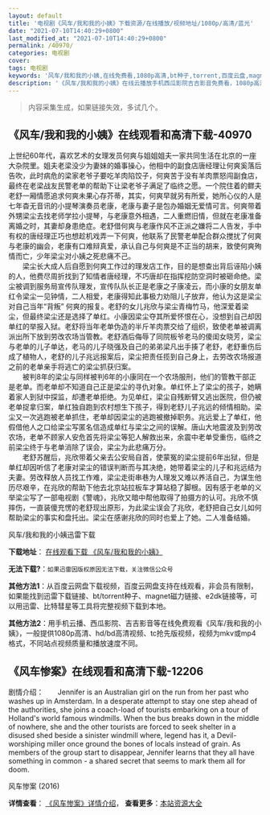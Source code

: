 ```yaml
---
layout: default
title: '电视剧《风车/我和我的小姨》下载资源/在线播放/视频地址/1080p/高清/蓝光'
date: "2021-07-10T14:40:29+0800"
last_modified_at: "2021-07-10T14:40:29+0800"
permalink: /40970/
categories: 电视剧
cover:
tags: 电视剧
keywords: '风车/我和我的小姨,在线免费看,1080p高清,bt种子,torrent,百度云盘,magnet,磁力链,迅雷下载资源'
description: '《风车/我和我的小姨》在线云播放手机西瓜影院吉吉影音免费看，1080p高清bd/hd未删减完整版和tc抢先枪版，mkv/mp4格式，附带bt/torrent种子、magnet/磁力链、百度云盘、网盘资源迅雷下载链接'
---
```


>内容采集生成，如果链接失效，多试几个。


## 《风车/我和我的小姨》在线观看和高清下载-40970

上世纪60年代，喜欢艺术的女理发员何爽与姐姐姐夫一家共同生活在北京的一座大杂院里。姐夫老梁没少为妻妹的婚事操心，他相中的副食店唐经理让何爽奚落后告吹，此时病危的梁家老爷子要吃羊肉陷饺子，何爽苦于没有羊肉票怒闯副食店，最终在老梁战友民警老单的帮助下让梁老爷子满足了临终之愿。一个院住着的鳏夫老舒一厢情愿追求何爽未果心存芥蒂，其实，何爽早就另有所爱，她所心仪的人是七年杳无音讯的小提琴演奏员老康，老康与妻子是包办婚姻无爱情可言。何爽带着外甥梁尘去找老师学拉小提琴，与老康意外相遇，二人重燃旧情，但就在老康准备离婚之时，其妻却身患绝症。老舒借何爽与老康作风不正派之嫌将二人告发，手中有权的唐经理正巧也想趁机戏弄一下何爽，他联系了民警老单配合群众搅扰了何爽与老康的幽会，老康有口难辩真爱，承认自己与何爽是不正当的胡来，致使何爽殉情而亡，少年梁尘对小姨之死悲痛不己。<br />　　梁尘长大成人后自愿到何爽工作过的理发店工作，目的是想查出背后诬陷小姨的人，他费尽周折找到了知情者唐经理，不巧唐却在指挥挖防空洞时被砸命绝。梁尘被调到服务局宣传队理发，宣传队队长正是老康之子康凌云，而小康的女朋友单红令梁尘一见钟情，二人相爱，老康得知此事极力劝阻儿子放弃，他认为这是梁尘对自己当年&ldquo;背叛” 何爽的报复。老舒的女儿兆欣与梁尘青梅竹马，他深爱着梁尘，但最终梁尘还是选择了单红。小康因梁尘夺其所爱怀恨在心，没想到自己却因单红的举报入狱。老舒将当年老单伪造的半斤羊肉票交给了组织，致使老单被调离派出所下放到劳改农场当管教。老舒酒后侮辱了同院板爷老马的傻闺女晓芳，梁尘与老单的儿子单达，老马的儿子晓强及自己的弟弟梁凡出手揍了老舒，老舒重伤后成了植物人，老舒的儿子兆远报案后，梁尘把责任揽到自己身上，去劳改农场报道之前的老单亲手将逃亡的梁尘抓获归案。<br />　　被判8年的梁尘与同样被判6年的小康同在一个农场服刑，他们的管教干部正是老单。而老单却不知道自己正是梁尘的寻仇对象。单红怀上了梁尘的孩子，她瞒着家人到狱中探监，却遭老单拒绝。为见单红，梁尘自残断臂又逃出医院，但仍被老单捉拿归案，单红独自跑到农村想生下孩子，得到老舒儿子兆远的倾情相助。梁尘又一次逃跑被老单抓住，老单却因梁尘的逃跑被撤掉职务。兆远爱上了单红，他假借他人之口给梁尘写匿名信造成单红与梁尘之间的误解。唐山大地震波及到劳改农场，老单不顾家人安危首先将梁尘等犯人解救出来，余震中老单受重伤，临终之前梁尘终于与老单消除了误会，梁尘为此悲痛万分。<br />　　老舒苏醒后，兆欣带着父亲去公安局自首，使蒙冤的梁尘提前6年出狱，但是单红却因听信了老康对梁尘的错误判断而与其决绝，她带着梁尘的儿子和兆远结为夫妻。劳改释放人员找工作难，梁尘走街串巷为人理发又难以养活自己，为谋生他历尽艰辛，在兆欣的帮助下他去北京站拉板车才算站稳了脚根。因有感于老单的义举梁尘写了一部电视剧《警魂》，兆欣又暗中帮他取得了拍摄方的认可。兆欣不慎摔伤，一直装傻充愣的老舒现出原形，为此梁尘误会了兆欣，老舒把自己女儿如何帮助梁尘的事实和盘托出。梁尘在感谢兆欣的同时也爱上了她。二人准备结婚。


风车/我和我的小姨迅雷下载

**下载地址**： [在线观看下载 《风车/我和我的小姨》](https://www.993dy.com//vod-detail-id-11354.html) 


**无法下载?**：`如果迅雷因版权原因无法下载，关注微信公众号 `

**其他方法1**：从百度云网盘下载视频，百度云网盘支持在线观看，非会员有限制，如果能找到迅雷下载链接、bt/torrent种子、magnet磁力链接、e2dk链接等，可以用迅雷、比特彗星等工具将完整视频下载到本地。

**其他方法2**：用手机云播、西瓜影院、吉吉影音等在线免费观看《风车/我和我的小姨》，一般提供1080p高清、hd/bd高清视频、tc抢先版视频，视频为mkv或mp4格式，不同站点视频质量和播放速度不同。


## 《风车惨案》在线观看和高清下载-12206

剧情介绍：　　Jennifer is an Australian girl on the run from her past who washes up in Amsterdam. In a desperate attempt to stay one step ahead of the authorities, she joins a coach-load of tourists embarking on a tour of Holland's world famous windmills. When the bus breaks down in the middle of nowhere, she and the other tourists are forced to seek shelter in a disused shed beside a sinister windmill where, legend has it, a Devil-worshiping miller once ground the bones of locals instead of grain. As members of the group start to disappear, Jennifer learns that they all have something in common - a shared secret that seems to mark them all for doom.


风车惨案 (2016)

**详情查看**： [《风车惨案》详情介绍](/movie/12206/)， **查看更多**：[本站资源大全](/movie/t/all/)


